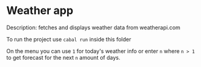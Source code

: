# Weather app
Description: fetches and displays weather data from weatherapi.com

To run the project use `cabal run` inside this folder

On the menu you can use `1` for today's weather info or enter `n` where `n > 1` to get forecast for the next `n` amount of days. 